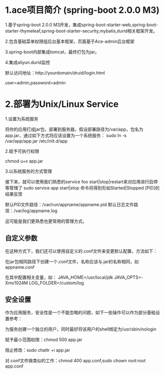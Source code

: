 # 1.ace项目简介 (spring-boot 2.0.0 M3)

1.基于spring-boot 2.0.0 M3开发，集成spring-boot-starter-web,spring-boot-starter-thymeleaf,spring-boot-starter-security,mybatis,durid相关框架开发。

2.包含基础菜单权限组后台基本框架，页面基于Ace-admin后台框架

3.spring-boot内部集成tomcat，最终打包为jar。

4.集成aliyun.durid监控

默认访问地址：http://yourdomain/druid/login.html

user=admin,password=admin

# 2.部署为Unix/Linux Service

1.设置为系统服务

将你的应用打成jar包，部署到服务器，假设部署路径为/var/app，包名为app.jar，通过如下方式将应该设置为一个系统服务：
sudo ln -s /var/app/app.jar /etc/init.d/app

2.赋予可执行权限

chmod u+x app.jar

3.以系统服务的方式管理

接下来，就可以使用我们熟悉的service foo start|stop|restart来对应用进行启停等管理了
sudo service app start|stop
命令将得到形如Started|Stopped [PID]的结果反馈

默认PID文件路径：/var/run/appname/appname.pid
默认日志文件路径：/var/log/appname.log

这可能是我们更熟悉也更常用的管理方式。

## 自定义参数

在这种方式下，我们还可以使用自定义的.conf文件来变更默认配置，方法如下：

在jar包相同路径下创建一个.conf文件，名称应该与.jar的名称相同，如appname.conf

在其中配置相关变量，如：
JAVA_HOME=/usr/local/jdk
JAVA_OPTS=-Xmx1024M
LOG_FOLDER=/custom/log

## 安全设置

作为应用服务，安全性是一个不能忽略的问题，如下一些操作可以作为部分基础设置参考：

为服务创建一个独立的用户，同时最好将该用户的shell绑定为/usr/sbin/nologin

赋予最小范围权限：chmod 500 app.jar

阻止修改：sudo chattr +i app.jar

对.conf文件做类似的工作：chmod 400 app.conf,sudo chown root:root app.conf

